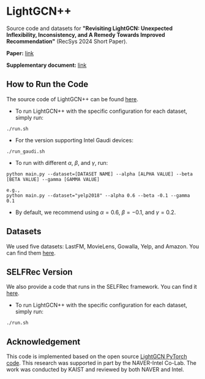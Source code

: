 # LightGCN++
Source code and datasets for **"Revisiting LightGCN: Unexpected Inflexibility, Inconsistency, and A Remedy Towards Improved Recommendation"** (RecSys 2024 Short Paper). 

****Paper:**** [link](https://dl.acm.org/doi/10.1145/3640457.3688176)

****Supplementary document:**** [link](supplementary_document.pdf)


## How to Run the Code
The source code of LightGCN++ can be found [here](code).

* To run LightGCN++ with the specific configuration for each dataset, simply run:
```
./run.sh
```

* For the version supporting Intel Gaudi devices:
```
./run_gaudi.sh
```

* To run with different $\alpha$, $\beta$, and $\gamma$, run:
```
python main.py --dataset=[DATASET NAME] --alpha [ALPHA VALUE] --beta [BETA VALUE] --gamma [GAMMA VALUE]

e.g.,
python main.py --dataset="yelp2018" --alpha 0.6 --beta -0.1 --gamma 0.1
```
* By default, we recommend using $\alpha=0.6$, $\beta=-0.1$, and $\gamma=0.2$.


## Datasets
We used five datasets: LastFM, MovieLens, Gowalla, Yelp, and Amazon. You can find them [here](data).

## SELFRec Version
We also provide a code that runs in the SELFRec framework. You can find it [here](SELFRec).

* To run LightGCN++ with the specific configuration for each dataset, simply run:
```
./run.sh
```

## Acknowledgement
This code is implemented based on the open source [LightGCN PyTorch code](https://github.com/gusye1234/LightGCN-PyTorch).
This research was supported in part by the NAVER-Intel Co-Lab.
The work was conducted by KAIST and reviewed by both NAVER and Intel.
